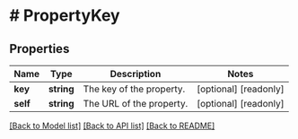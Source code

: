 # # PropertyKey

## Properties

Name | Type | Description | Notes
------------ | ------------- | ------------- | -------------
**key** | **string** | The key of the property. | [optional] [readonly]
**self** | **string** | The URL of the property. | [optional] [readonly]

[[Back to Model list]](../../README.md#models) [[Back to API list]](../../README.md#endpoints) [[Back to README]](../../README.md)
